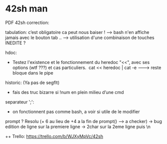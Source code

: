 <h1>42sh man</h1>

PDF 42sh correction:

tabulation: c’est obligatoire ca peut nous baiser !
--> bash n'en affiche jamais avec le bouton tab ..
--> utilisation d'une combinaison de touches INEDITE ?



hdoc: 
- Testez l'existence et le fonctionnement du heredoc "<<", avec ses options (wtf ???)  et cas particuliers. 
cat << heredoc | cat -e ---> reste bloque dans le pipe

historic: (Ya pas de segflt)
- fais des truc bizarre si !num en plein milieu d’une cmd

separateur ';':
- on fonctionnent pas comme bash, a voir si utile de le modifier

prompt ? Resolu (+ 6 au lieu de +4 a la fin de prompt() --> a checker)
-> bug edition de ligne sur la premiere ligne -> 2char sur la 2eme ligne puis \n

++ Trello: https://trello.com/b/WJXyMpVc/42sh
